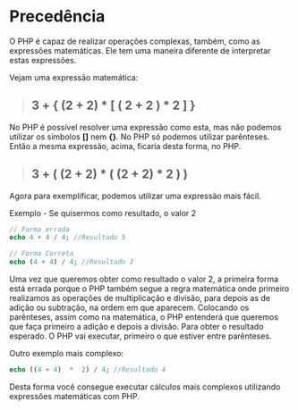 # Precedência

O PHP é capaz de realizar operações complexas, também, como as expressões matemáticas. 
Ele tem uma maneira diferente de interpretar estas expressões.

Vejam uma expressão matemática:

> ## 3 + { (2 + 2) \* [ ( 2 + 2 ) \* 2 ] }

No PHP é possível resolver uma expressão como esta, mas não podemos utilizar os símbolos **[]** nem **{}**. No PHP só podemos utilizar parênteses. Então a mesma expressão, acima, ficaria desta forma, no PHP.

> ## 3 + ( (2 + 2) \* ( (2 + 2) \* 2 ) )

Agora para exemplificar, podemos utilizar uma expressão mais fácil.

Exemplo - Se quisermos como resultado, o valor 2

```php
// Forma errada
echo 4 + 4 / 4; //Resultado 5

// Forma Correta
echo (4 + 4) / 4; //Resultado 2
```

Uma vez que queremos obter como resultado o valor 2, a  primeira forma está errada porque o PHP também segue a regra matemática onde primeiro realizamos as operações de multiplicação e divisão, para depois as  de adição ou subtração, na ordem em que aparecem. 
Colocando os parênteses, assim como na matemática, o PHP entenderá que queremos que faça primeiro a adição e depois a divisão. Para obter o resultado esperado. O PHP vai executar, primeiro o que estiver entre parênteses.

Outro exemplo mais complexo:

```php
echo ((4 + 4)  *  2) / 4; //Resultado 4
```

Desta forma você consegue executar cálculos mais complexos utilizando expressões matemáticas com PHP.